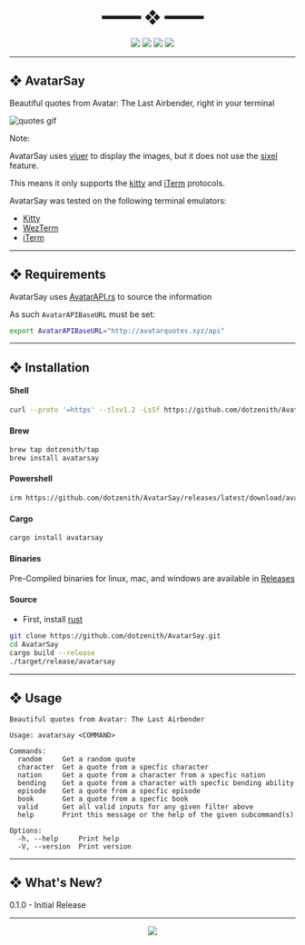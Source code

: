 <h1 align="center"> ━━━━  ❖  ━━━━ </h1>

<!-- BADGES -->
<div align="center">
   <p></p>

   <img src="https://img.shields.io/github/stars/dotzenith/AvatarSay?color=F8BD96&labelColor=302D41&style=for-the-badge">

   <img src="https://img.shields.io/github/forks/dotzenith/AvatarSay?color=DDB6F2&labelColor=302D41&style=for-the-badge">

   <img src="https://img.shields.io/github/repo-size/dotzenith/AvatarSay?color=ABE9B3&labelColor=302D41&style=for-the-badge">

   <img src="https://img.shields.io/github/commit-activity/y/dotzenith/AvatarSay?color=96CDFB&labelColor=302D41&style=for-the-badge&label=COMMITS"/>
   <br>
</div>

<p/>

---

## ❖ AvatarSay

Beautiful quotes from Avatar: The Last Airbender, right in your terminal

  <img src="https://github.com/dotzenith/dotzenith/blob/main/assets/AvatarSay/quotes.gif" alt="quotes gif">

Note:

AvatarSay uses [viuer](https://github.com/atanunq/viuer) to display the images, but it does not use the [sixel](https://github.com/saitoha/libsixel) feature.

This means it only supports the [kitty](https://sw.kovidgoyal.net/kitty/graphics-protocol/) and [iTerm](https://iterm2.com/documentation-images.html) protocols.

AvatarSay was tested on the following terminal emulators:

- [Kitty](https://sw.kovidgoyal.net/kitty/)
- [WezTerm](https://wezfurlong.org/wezterm/index.html)
- [iTerm](https://iterm2.com/)

---

## ❖ Requirements

AvatarSay uses [AvatarAPI.rs](https://github.com/dotzenith/AvatarAPI.rs) to source the information

As such `AvatarAPIBaseURL` must be set:

```sh
export AvatarAPIBaseURL="http://avatarquotes.xyz/api"
```

---

## ❖ Installation

#### Shell
```sh
curl --proto '=https' --tlsv1.2 -LsSf https://github.com/dotzenith/AvatarSay/releases/latest/download/avatarsay-installer.sh | sh
```

#### Brew
```sh
brew tap dotzenith/tap
brew install avatarsay
```

#### Powershell
```sh
irm https://github.com/dotzenith/AvatarSay/releases/latest/download/avatarsay-installer.ps1 | iex
```

#### Cargo
```sh
cargo install avatarsay
```

#### Binaries
Pre-Compiled binaries for linux, mac, and windows are available in [Releases](https://github.com/dotzenith/AvatarSay/releases)

#### Source
- First, install [rust](https://rustup.rs/)
```sh
git clone https://github.com/dotzenith/AvatarSay.git
cd AvatarSay
cargo build --release
./target/release/avatarsay
```

---

## ❖ Usage

```
Beautiful quotes from Avatar: The Last Airbender

Usage: avatarsay <COMMAND>

Commands:
  random     Get a random quote
  character  Get a quote from a specfic character
  nation     Get a quote from a character from a specfic nation
  bending    Get a quote from a character with specfic bending ability
  episode    Get a quote from a specfic episode
  book       Get a quote from a specfic book
  valid      Get all valid inputs for any given filter above
  help       Print this message or the help of the given subcommand(s)

Options:
  -h, --help     Print help
  -V, --version  Print version
```

---

## ❖ What's New?

0.1.0 - Initial Release

---

<div align="center">

   <img src="https://img.shields.io/static/v1.svg?label=License&message=MIT&color=F5E0DC&labelColor=302D41&style=for-the-badge">

</div>
